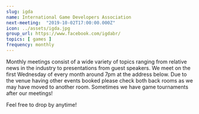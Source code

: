 ```yaml
---
slug: igda
name: International Game Developers Association
next-meeting:  "2019-10-02T17:00:00.000Z"
icon: ../assets/igda.jpg
group_url: https://www.facebook.com/igdabr/
topics: [ games ]
frequency: monthly
---
```


Monthly meetings consist of a wide variety of topics ranging from relative news in the industry to presentations from guest speakers. We meet on the first Wednesday of every month around 7pm at the address below. Due to the venue having other events booked please check both back rooms as we may have moved to another room.  Sometimes we have game tournaments after our meetings!

Feel free to drop by anytime! 
